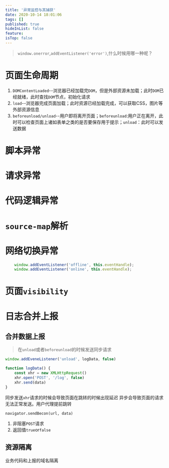 ```yaml
---
title: '异常监控与其捕获'
date: 2020-10-14 18:01:06
tags: []
published: true
hideInList: false
feature: 
isTop: false
---
```

> `window.onerror`,`addEventListener('error')`,什么时候用哪一种呢？
<!-- more -->
# 页面生命周期
1. `DOMContentLoaded`--浏览器已经加载完`DOM`，但是外部资源未加载；此时`DOM`已经就绪，此时查找`DOM`节点，初始化请求
2. `load`--浏览器完成页面加载；此时资源已经加载完成，可以获取CSS，图片等外部资源信息
3. `beforeunload/unload`--用户即将离开页面；`beforeunload`:用户正在离开，此时可以检查页面上诸如表单之类的是否要保存用于提示；`unload`：此时可以发送数据
# 脚本异常
# 请求异常
# 代码逻辑异常
# `source-map`解析
# 网络切换异常
``` javascript
    window.addEventListener('offline', this.eventHandle);
    window.addEventListener('online', this.eventHandle);
```
# 页面`visibility`
# 日志合并上报
## 合并数据上报
> 在`unload`或者`beforeunload`的时候发送同步请求
``` javascript
window.addEveneListener('unload', logData, false)

function logData() {
    const xhr = new XMLHttpRequest()
    xhr.open('POST', '/log', false)
    xhr.send(data)
}
```
同步发送`xhr`请求的时候会导致页面在跳转的时候出现延迟
异步会导致页面的请求无法正常发送。用户代理提前跳转

`navigator.sendBecon(url, data)`

1. 非阻塞`POST`请求
2. 返回值`true`or`false`

## 资源隔离
业务代码和上报的域名隔离





